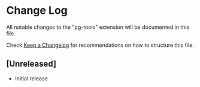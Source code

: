 # Change Log

All notable changes to the "pg-tools" extension will be documented in this file.

Check [Keep a Changelog](http://keepachangelog.com/) for recommendations on how to structure this file.

## [Unreleased]

- Initial release